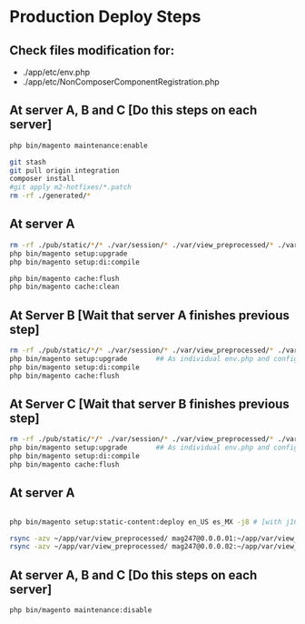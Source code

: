 # Production Deploy Steps

## Check files modification for:

- ./app/etc/env.php
- ./app/etc/NonComposerComponentRegistration.php


## At server A, B and C [Do this steps on each server]

````bash 
php bin/magento maintenance:enable

git stash
git pull origin integration
composer install
#git apply m2-hotfixes/*.patch  
rm -rf ./generated/* 
````

## At server A

````bash
rm -rf ./pub/static/*/* ./var/session/* ./var/view_preprocessed/* ./var/cache/* ./var/page_cache/*
php bin/magento setup:upgrade
php bin/magento setup:di:compile

php bin/magento cache:flush
php bin/magento cache:clean
````

## At Server B [Wait that server A finishes previous step]

````bash
rm -rf ./pub/static/*/* ./var/session/* ./var/view_preprocessed/* ./var/cache/* ./var/page_cache/*
php bin/magento setup:upgrade       ## As individual env.php and config.php files per server 
php bin/magento setup:di:compile
php bin/magento cache:flush
````

## At Server C [Wait that server B finishes previous step]

````bash
rm -rf ./pub/static/*/* ./var/session/* ./var/view_preprocessed/* ./var/cache/* ./var/page_cache/*
php bin/magento setup:upgrade       ## As individual env.php and config.php files per server
php bin/magento setup:di:compile
php bin/magento cache:flush
````

## At server A

````bash

php bin/magento setup:static-content:deploy en_US es_MX -j8 # [with j16 it takes 20 minutes]

rsync -azv ~/app/var/view_preprocessed/ mag247@0.0.0.01:~/app/var/view_preprocessed/
rsync -azv ~/app/var/view_preprocessed/ mag247@0.0.0.02:~/app/var/view_preprocessed/

````

## At server A, B and C [Do this steps on each server]

````bash 
php bin/magento maintenance:disable 
````
